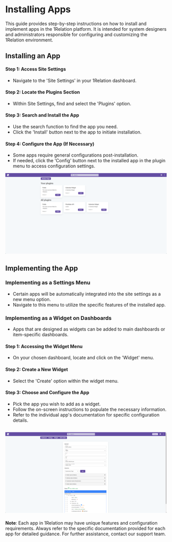 # Installing Apps

This guide provides step-by-step instructions on how to install and implement apps in the 1Relation platform. It is intended for system designers and administrators responsible for configuring and customizing the 1Relation environment.

## Installing an App

#### Step 1: Access Site Settings
- Navigate to the 'Site Settings' in your 1Relation dashboard.

#### Step 2: Locate the Plugins Section
- Within Site Settings, find and select the 'Plugins' option.

#### Step 3: Search and Install the App
- Use the search function to find the app you need.
- Click the 'Install' button next to the app to initiate installation.

#### Step 4: Configure the App (If Necessary)
- Some apps require general configurations post-installation.
- If needed, click the 'Config' button next to the installed app in the plugin menu to access configuration settings.

![Alt text](image.png)

## Implementing the App

### Implementing as a Settings Menu
- Certain apps will be automatically integrated into the site settings as a new menu option.
- Navigate to this menu to utilize the specific features of the installed app.

### Implementing as a Widget on Dashboards
- Apps that are designed as widgets can be added to main dashboards or item-specific dashboards.

#### Step 1: Accessing the Widget Menu
- On your chosen dashboard, locate and click on the 'Widget' menu.

#### Step 2: Create a New Widget
- Select the 'Create' option within the widget menu.

#### Step 3: Choose and Configure the App
- Pick the app you wish to add as a widget.
- Follow the on-screen instructions to populate the necessary information.
- Refer to the individual app's documentation for specific configuration details.

![Alt text](image-1.png)
---

**Note**: Each app in 1Relation may have unique features and configuration requirements. Always refer to the specific documentation provided for each app for detailed guidance. For further assistance, contact our support team.
